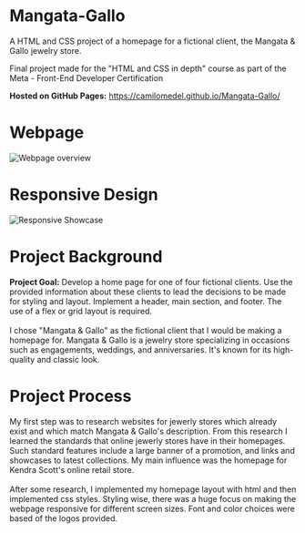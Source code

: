 ﻿# Mangata-Gallo
A HTML and CSS project of a homepage for a fictional client, the Mangata & Gallo jewelry store.
 
Final project made for the "HTML and CSS in depth" course as part of the Meta - Front-End Developer Certification

**Hosted on GitHub Pages:** https://camilomedel.github.io/Mangata-Gallo/

# Webpage
![Webpage overview](https://github.com/CamiloMedel/Mangata-Gallo/blob/main/Documentation/2025-03-20%2011-57-12.gif)

# Responsive Design
![Responsive Showcase](https://github.com/CamiloMedel/Mangata-Gallo/blob/main/Documentation/2025-03-20%2011-59-23.gif)

# Project Background
**Project Goal:** Develop a home page for one of four fictional clients. Use the provided information about these clients to lead the decisions to be made for styling and layout. Implement a header, main section, and footer. The use of a flex or grid layout is required.
<br/>
<br/>
I chose "Mangata & Gallo" as the fictional client that I would be making a homepage for. Mangata & Gallo is a jewelry store specializing in occasions such as engagements, weddings, and anniversaries. It's known for its high-quality and classic look.
# Project Process
My first step was to research websites for jewerly stores which already exist and which match Mangata & Gallo's description. From this research I learned the standards that online jewerly stores have in their homepages. Such standard features include a large banner of a promotion, and links and showcases to latest collections. My main influence was the homepage for Kendra Scott's online retail store.
<br/>
<br/>
After some research, I implemented my homepage layout with html and then implemented css styles. Styling wise, there was a huge focus on making the webpage responsive for different screen sizes. Font and color choices were based of the logos provided.
